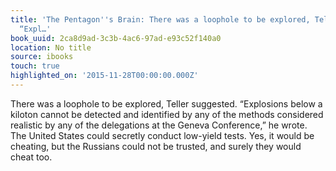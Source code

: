 ```yaml
---
title: 'The Pentagon''s Brain: There was a loophole to be explored, Teller suggested.
  “Expl…'
book_uuid: 2ca8d9ad-3c3b-4ac6-97ad-e93c52f140a0
location: No title
source: ibooks
touch: true
highlighted_on: '2015-11-28T00:00:00.000Z'
---
```


There was a loophole to be explored, Teller suggested. “Explosions below a kiloton cannot be detected and identified by any of the methods considered realistic by any of the delegations at the Geneva Conference,” he wrote. The United States could secretly conduct low-yield tests. Yes, it would be cheating, but the Russians could not be trusted, and surely they would cheat too.